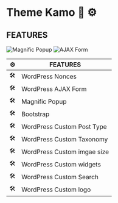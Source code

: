 # Theme Kamo :art: :gear:

## FEATURES

![Magnific Popup](https://img.shields.io/badge/Magnific-Popup-green)
![AJAX Form](https://img.shields.io/badge/AJAX-Form-blue)


| :gear: |FEATURES   |  
|---|---|
|:hammer_and_wrench:   |WordPress Nonces   |   
|:hammer_and_wrench:   |WordPress AJAX Form   |  
|:hammer_and_wrench:   |Magnific Popup   |
|:hammer_and_wrench:   |Bootstrap   |    
|:hammer_and_wrench:   |WordPress Custom Post Type   |   
|:hammer_and_wrench:   |WordPress Custom Taxonomy   |   
|:hammer_and_wrench:   |WordPress Custom imgae size   | 
|:hammer_and_wrench:   |WordPress Custom widgets   |   
|:hammer_and_wrench:   |WordPress Custom Search   |   
|:hammer_and_wrench:   |WordPress Custom logo   |   